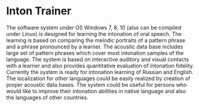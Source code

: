# Inton Trainer

The software system under OS Windows 7, 8, 10 (also can be compiled under Linux) is designed for learning the intonation of oral speech. The learning is based on comparing the melodic portraits of a pattern phrase and a phrase pronounced by a learner. The acoustic data base includes large set of pattern phrases which cover most intonation samples of the language. The system is based on interactive auditory and visual contacts with a learner and also provides quantitative evaluation of intonation fidelity. Currently the system is ready for intonation learning of Russian and English. The localization for other languages could be easily realized by creation of proper acoustic data bases. The system could be useful for persons who would like to improve their intonation abilities in native language and also the languages of other countries.
